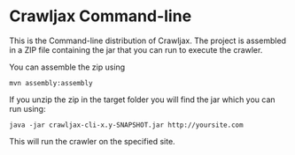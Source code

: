 # Crawljax Command-line
This is the Command-line distribution of Crawljax. The project is assembled in a ZIP file containing the jar that you can run to execute the crawler.

You can assemble the zip using

	mvn assembly:assembly
	
If you unzip the zip in the target folder you will find the jar which you can run using:

	java -jar crawljax-cli-x.y-SNAPSHOT.jar http://yoursite.com
	
This will run the crawler on the specified site.
